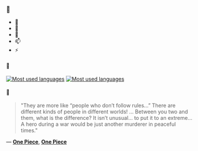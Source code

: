 ### 👋

- 🔭
- 🌱
- 💬
- 📫
- ⚡

#### 🧏

[![Most used languages](https://github-readme-stats-aynah.vercel.app/api/top-langs/?username=aynh&theme=solarized-dark&langs_count=6&layout=compact&hide_title=true)](https://github.com/anuraghazra/github-readme-stats#gh-dark-mode-only)
[![Most used languages](https://github-readme-stats-aynah.vercel.app/api/top-langs/?username=aynh&theme=solarized-light&langs_count=6&layout=compact&hide_title=true)](https://github.com/anuraghazra/github-readme-stats#gh-light-mode-only)

#### 💬

> "They are more like “people who don’t follow rules…” There are different kinds of people in different worlds! … Between you two and them, what is the difference? It isn’t unusual… to put it to an extreme… A hero during a war would be just another murderer in peaceful times."

&mdash; [**One Piece**](https://myanimelist.net/character.php?q=One%20Piece&cat=character), [**One Piece**](https://myanimelist.net/search/all?q=One%20Piece&cat=all)
